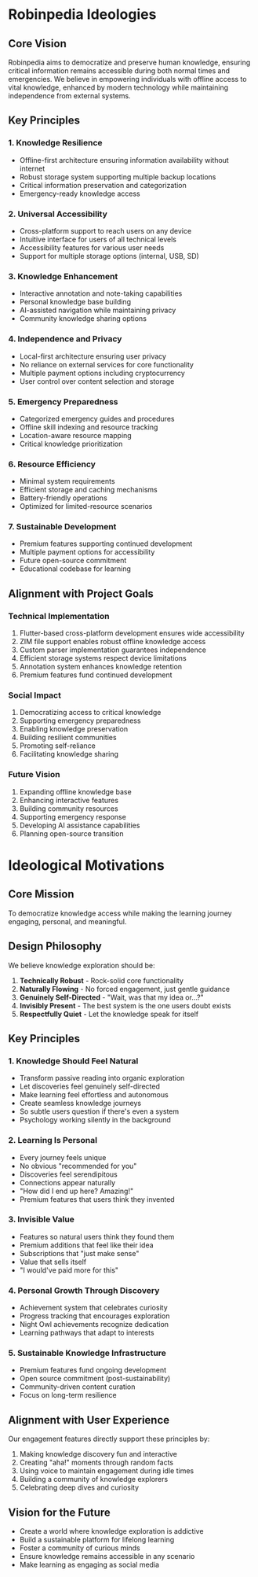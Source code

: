 # Robinpedia Ideologies

## Core Vision
Robinpedia aims to democratize and preserve human knowledge, ensuring critical information remains accessible during both normal times and emergencies. We believe in empowering individuals with offline access to vital knowledge, enhanced by modern technology while maintaining independence from external systems.

## Key Principles

### 1. Knowledge Resilience
- Offline-first architecture ensuring information availability without internet
- Robust storage system supporting multiple backup locations
- Critical information preservation and categorization
- Emergency-ready knowledge access

### 2. Universal Accessibility
- Cross-platform support to reach users on any device
- Intuitive interface for users of all technical levels
- Accessibility features for various user needs
- Support for multiple storage options (internal, USB, SD)

### 3. Knowledge Enhancement
- Interactive annotation and note-taking capabilities
- Personal knowledge base building
- AI-assisted navigation while maintaining privacy
- Community knowledge sharing options

### 4. Independence and Privacy
- Local-first architecture ensuring user privacy
- No reliance on external services for core functionality
- Multiple payment options including cryptocurrency
- User control over content selection and storage

### 5. Emergency Preparedness
- Categorized emergency guides and procedures
- Offline skill indexing and resource tracking
- Location-aware resource mapping
- Critical knowledge prioritization

### 6. Resource Efficiency
- Minimal system requirements
- Efficient storage and caching mechanisms
- Battery-friendly operations
- Optimized for limited-resource scenarios

### 7. Sustainable Development
- Premium features supporting continued development
- Multiple payment options for accessibility
- Future open-source commitment
- Educational codebase for learning

## Alignment with Project Goals

### Technical Implementation
1. Flutter-based cross-platform development ensures wide accessibility
2. ZIM file support enables robust offline knowledge access
3. Custom parser implementation guarantees independence
4. Efficient storage systems respect device limitations
5. Annotation system enhances knowledge retention
6. Premium features fund continued development

### Social Impact
1. Democratizing access to critical knowledge
2. Supporting emergency preparedness
3. Enabling knowledge preservation
4. Building resilient communities
5. Promoting self-reliance
6. Facilitating knowledge sharing

### Future Vision
1. Expanding offline knowledge base
2. Enhancing interactive features
3. Building community resources
4. Supporting emergency response
5. Developing AI assistance capabilities
6. Planning open-source transition

# Ideological Motivations

## Core Mission
To democratize knowledge access while making the learning journey engaging, personal, and meaningful.

## Design Philosophy
We believe knowledge exploration should be:
1. **Technically Robust** - Rock-solid core functionality
2. **Naturally Flowing** - No forced engagement, just gentle guidance
3. **Genuinely Self-Directed** - "Wait, was that my idea or...?"
4. **Invisibly Present** - The best system is the one users doubt exists
5. **Respectfully Quiet** - Let the knowledge speak for itself

## Key Principles

### 1. Knowledge Should Feel Natural
- Transform passive reading into organic exploration
- Let discoveries feel genuinely self-directed
- Make learning feel effortless and autonomous
- Create seamless knowledge journeys
- So subtle users question if there's even a system
- Psychology working silently in the background

### 2. Learning Is Personal
- Every journey feels unique
- No obvious "recommended for you"
- Discoveries feel serendipitous
- Connections appear naturally
- "How did I end up here? Amazing!"
- Premium features that users think they invented

### 3. Invisible Value
- Features so natural users think they found them
- Premium additions that feel like their idea
- Subscriptions that "just make sense"
- Value that sells itself
- "I would've paid more for this"

### 4. Personal Growth Through Discovery
- Achievement system that celebrates curiosity
- Progress tracking that encourages exploration
- Night Owl achievements recognize dedication
- Learning pathways that adapt to interests

### 5. Sustainable Knowledge Infrastructure
- Premium features fund ongoing development
- Open source commitment (post-sustainability)
- Community-driven content curation
- Focus on long-term resilience

## Alignment with User Experience
Our engagement features directly support these principles by:
1. Making knowledge discovery fun and interactive
2. Creating "aha!" moments through random facts
3. Using voice to maintain engagement during idle times
4. Building a community of knowledge explorers
5. Celebrating deep dives and curiosity

## Vision for the Future
- Create a world where knowledge exploration is addictive
- Build a sustainable platform for lifelong learning
- Foster a community of curious minds
- Ensure knowledge remains accessible in any scenario
- Make learning as engaging as social media

